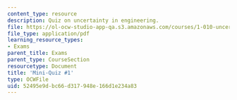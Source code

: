 ```yaml
---
content_type: resource
description: Quiz on uncertainty in engineering.
file: https://ol-ocw-studio-app-qa.s3.amazonaws.com/courses/1-010-uncertainty-in-engineering-fall-2008/52495e9dbc66d317948e166d1e234a83_mini_quiz_1.pdf
file_type: application/pdf
learning_resource_types:
- Exams
parent_title: Exams
parent_type: CourseSection
resourcetype: Document
title: 'Mini-Quiz #1'
type: OCWFile
uid: 52495e9d-bc66-d317-948e-166d1e234a83
---
```

